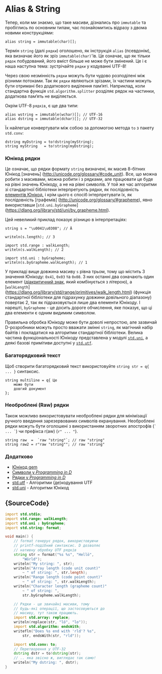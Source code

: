 # Alias & String

Тепер, коли ми знаємо, що таке масиви, дізнались про `immutable` та
пробіглись по основним типам, час познайомитись відразу з двома новими
конструкціями:

    alias string = immutable(char)[];

Термін `string` (далі `рядки`) оголошено, як інструкція `alias`
(псевдонім), яка визначає його як зріз `immutable(char)`'ів. Це
означає, що як тільки `рядок` побудований, його вміст більше не може
бути змінений. Це i є наша наступна тема: зустрiчайте `рядки`
у кодуваннi UTF-8!

Через свою незмінність `рядки` можуть бути чудово розподілені між різними
потоками. Так як `рядки` являються зрізами, їх частини можуть бути отримані
без додаткового виділення пам’яті. Наприклад, коли стандартна функція
`std.algorithm.splitter` розділяє рядок на частинки, додаткова пам’ять
не виділяється.

Окрім UTF-8 `рядків`, є ще два типи:

    alias wstring = immutable(wchar)[]; // UTF-16
    alias dstring = immutable(dchar)[]; // UTF-32

Їх найлегше конвертувати між собою за допомогою метода `to` з
пакету `std.conv`:

    dstring myDstring = to!dstring(myString);
    string myString   = to!string(myDstring);

### Юнікод рядки

Це означає, що рядки формату `string` визначені, як масив 8-бітних Юнікод [значень]
(http://unicode.org/glossary/#code_unit). Все, що можна робити з масивами, можна
робити і з рядками, але працювати це буде на рівні значень Юнікоду, а не на рівні
символів. У той же час алгоритми зі стандартної бібліотеки інтерпретують рядки,
як послідовність [елементів Юнікод](http://unicode.org/glossary/#code_point),
і крім цього є спосіб інтерпретувати їх, як послідовність [графемів]
(http://unicode.org/glossary/#grapheme), явно використавши [`std.uni.byGrapheme`]
(https://dlang.org/library/std/uni/by_grapheme.html).

Цей невеликий приклад показує різницю в інтерпретаціях:

    string s = "\u0041\u0308"; // Ä

    writeln(s.length); // 3

    import std.range : walkLength;
    writeln(s.walkLength); // 2

    import std.uni : byGrapheme;
    writeln(s.byGrapheme.walkLength); // 1

У прикладі вище довжина масиву `s` рівна трьом, тому що містить 3 значення
Юнікоду: `0x41`, `0x03` та `0x08`. З них останні два означають один елемент
([діакритичний знак](https://uk.wikipedia.org/wiki/%D0%94%D1%96%D0%B0%D0%BA%D1%80%D0%B8%D1%82%D0%B8%D1%87%D0%BD%D0%B8%D0%B9_%D0%B7%D0%BD%D0%B0%D0%BA), який комбінується з літерою), а [`walkLength`]
(https://dlang.org/library/std/range/primitives/walk_length.html) (функція
стандартної бібліотеки для підрахунку довжини довільного діапазону) повертає
2, так як підраховується лише два елементи Юнікоду. І нарешті, `byGrapheme` -
це досить дороге обчислення, яке показує, що ці два елементи є одним видимим
символом.

Правильна обробка Юнікоду може бути доволі непростою, але зазвичай D-розробники
можуть просто вважати змінні `string`, як магічний набір байтів і покладатися
на алгоритми стандартної бібліотеки. Велика частина функціональності Юнікоду
представлена у модулі [`std.uni`](https://dlang.org/library/std/uni.html),
а деякі базові примітиви доступні у [`std.utf`](https://dlang.org/library/std/utf.html).

### Багаторядковий текст

Щоб створити багаторядковий текст використовуйте `string str = q{ ... }` синтаксис.

    string multiline = q{ Це
        може бути
        довгий документ
    };

### Необроблені (Raw) рядки

Також можливо використовувати необроблені рядки для мінімізації ручного введення
зарезервованих символів екранування. Необроблені рядки можуть бути оголошені
з використанням зворотних апострофів (`` ` ... ` ``) чи префікса r(aw) (`r" ... "`).

    string raw  =  `raw "string"`; // raw "string"
    string raw2 = r"raw "string""; // raw "string"

### Додатково

- [Юнікод gem](gems/unicode)
- [Символи у _Programming in D_](http://ddili.org/ders/d.en/characters.html)
- [Рядки у _Programming in D_](http://ddili.org/ders/d.en/strings.html)
- [std.utf](http://dlang.org/phobos/std_utf.html) - Алгоритми (де)кодування UTF
- [std.uni](http://dlang.org/phobos/std_uni.html) - Алгоритми Юнікод

## {SourceCode}

```d
import std.stdio;
import std.range: walkLength;
import std.uni : byGrapheme;
import std.string: format;

void main() {
    // format генерує рядок, використовуючи
    // printf-подібний синтаксис. D дозволяє
    // нативну обробку UTF рядків
    string str = format("%s %s", "Hellö",
        "Wörld");
    writeln("My string: ", str);
    writeln("Array length (code unit count)"
        ~ " of string: ", str.length);
    writeln("Range length (code point count)"
        ~ " of string: ", str.walkLength);
    writeln("Character length (grapheme count)"
        ~ " of string: ",
        str.byGrapheme.walkLength);

    // Рядки - це звичайні масиви, тому
    // будь-які операції, що застосовуються до
    // масиву, тут також працюють.
    import std.array: replace;
    writeln(replace(str, "lö", "lo"));
    import std.algorithm: endsWith;
    writefln("Does %s end with 'rld'? %s",
        str, endsWith(str, "rld"));

    import std.conv: to;
    // Перетворення у UTF-32
    dstring dstr = to!dstring(str);
    // .. яка звісно ж, виглядає так само!
    writeln("My dstring: ", dstr);
}
```

